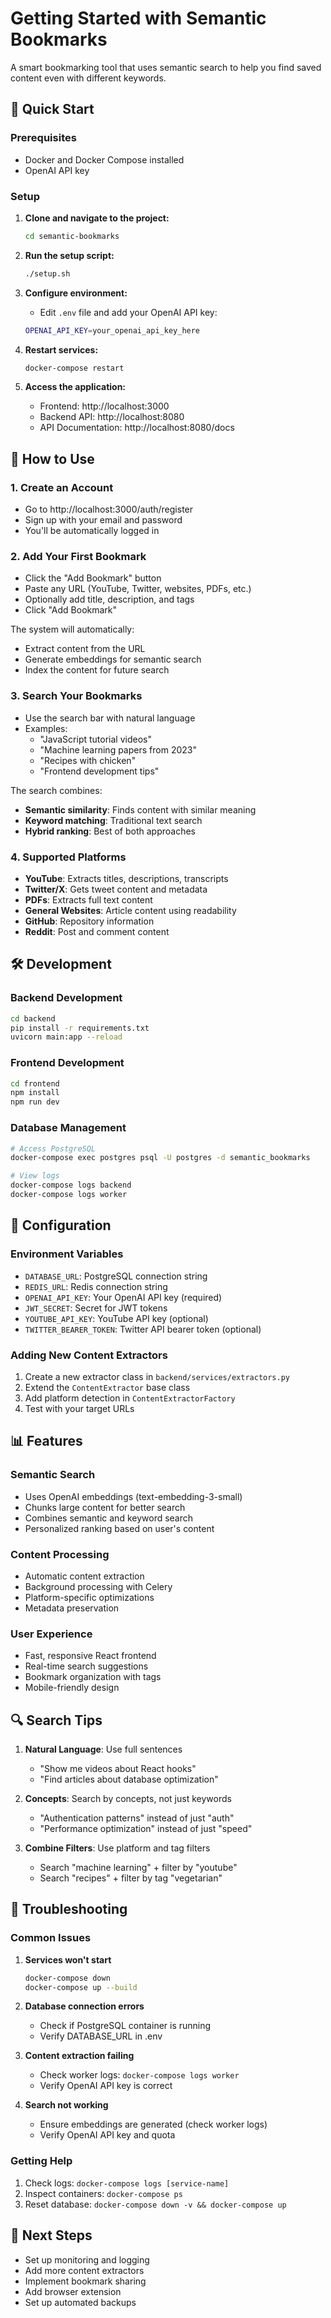 # Getting Started with Semantic Bookmarks

A smart bookmarking tool that uses semantic search to help you find saved content even with different keywords.

## 🚀 Quick Start

### Prerequisites
- Docker and Docker Compose installed
- OpenAI API key

### Setup

1. **Clone and navigate to the project:**
   ```bash
   cd semantic-bookmarks
   ```

2. **Run the setup script:**
   ```bash
   ./setup.sh
   ```

3. **Configure environment:**
   - Edit `.env` file and add your OpenAI API key:
   ```bash
   OPENAI_API_KEY=your_openai_api_key_here
   ```

4. **Restart services:**
   ```bash
   docker-compose restart
   ```

5. **Access the application:**
   - Frontend: http://localhost:3000
   - Backend API: http://localhost:8080
   - API Documentation: http://localhost:8080/docs

## 📖 How to Use

### 1. Create an Account
- Go to http://localhost:3000/auth/register
- Sign up with your email and password
- You'll be automatically logged in

### 2. Add Your First Bookmark
- Click the "Add Bookmark" button
- Paste any URL (YouTube, Twitter, websites, PDFs, etc.)
- Optionally add title, description, and tags
- Click "Add Bookmark"

The system will automatically:
- Extract content from the URL
- Generate embeddings for semantic search
- Index the content for future search

### 3. Search Your Bookmarks
- Use the search bar with natural language
- Examples:
  - "JavaScript tutorial videos"
  - "Machine learning papers from 2023"
  - "Recipes with chicken"
  - "Frontend development tips"

The search combines:
- **Semantic similarity**: Finds content with similar meaning
- **Keyword matching**: Traditional text search
- **Hybrid ranking**: Best of both approaches

### 4. Supported Platforms

- **YouTube**: Extracts titles, descriptions, transcripts
- **Twitter/X**: Gets tweet content and metadata
- **PDFs**: Extracts full text content
- **General Websites**: Article content using readability
- **GitHub**: Repository information
- **Reddit**: Post and comment content

## 🛠️ Development

### Backend Development
```bash
cd backend
pip install -r requirements.txt
uvicorn main:app --reload
```

### Frontend Development
```bash
cd frontend
npm install
npm run dev
```

### Database Management
```bash
# Access PostgreSQL
docker-compose exec postgres psql -U postgres -d semantic_bookmarks

# View logs
docker-compose logs backend
docker-compose logs worker
```

## 🔧 Configuration

### Environment Variables

- `DATABASE_URL`: PostgreSQL connection string
- `REDIS_URL`: Redis connection string
- `OPENAI_API_KEY`: Your OpenAI API key (required)
- `JWT_SECRET`: Secret for JWT tokens
- `YOUTUBE_API_KEY`: YouTube API key (optional)
- `TWITTER_BEARER_TOKEN`: Twitter API bearer token (optional)

### Adding New Content Extractors

1. Create a new extractor class in `backend/services/extractors.py`
2. Extend the `ContentExtractor` base class
3. Add platform detection in `ContentExtractorFactory`
4. Test with your target URLs

## 📊 Features

### Semantic Search
- Uses OpenAI embeddings (text-embedding-3-small)
- Chunks large content for better search
- Combines semantic and keyword search
- Personalized ranking based on user's content

### Content Processing
- Automatic content extraction
- Background processing with Celery
- Platform-specific optimizations
- Metadata preservation

### User Experience
- Fast, responsive React frontend
- Real-time search suggestions
- Bookmark organization with tags
- Mobile-friendly design

## 🔍 Search Tips

1. **Natural Language**: Use full sentences
   - "Show me videos about React hooks"
   - "Find articles about database optimization"

2. **Concepts**: Search by concepts, not just keywords
   - "Authentication patterns" instead of just "auth"
   - "Performance optimization" instead of just "speed"

3. **Combine Filters**: Use platform and tag filters
   - Search "machine learning" + filter by "youtube"
   - Search "recipes" + filter by tag "vegetarian"

## 🚨 Troubleshooting

### Common Issues

1. **Services won't start**
   ```bash
   docker-compose down
   docker-compose up --build
   ```

2. **Database connection errors**
   - Check if PostgreSQL container is running
   - Verify DATABASE_URL in .env

3. **Content extraction failing**
   - Check worker logs: `docker-compose logs worker`
   - Verify OpenAI API key is correct

4. **Search not working**
   - Ensure embeddings are generated (check worker logs)
   - Verify OpenAI API key and quota

### Getting Help

1. Check logs: `docker-compose logs [service-name]`
2. Inspect containers: `docker-compose ps`
3. Reset database: `docker-compose down -v && docker-compose up`

## 🎯 Next Steps

- Set up monitoring and logging
- Add more content extractors
- Implement bookmark sharing
- Add browser extension
- Set up automated backups